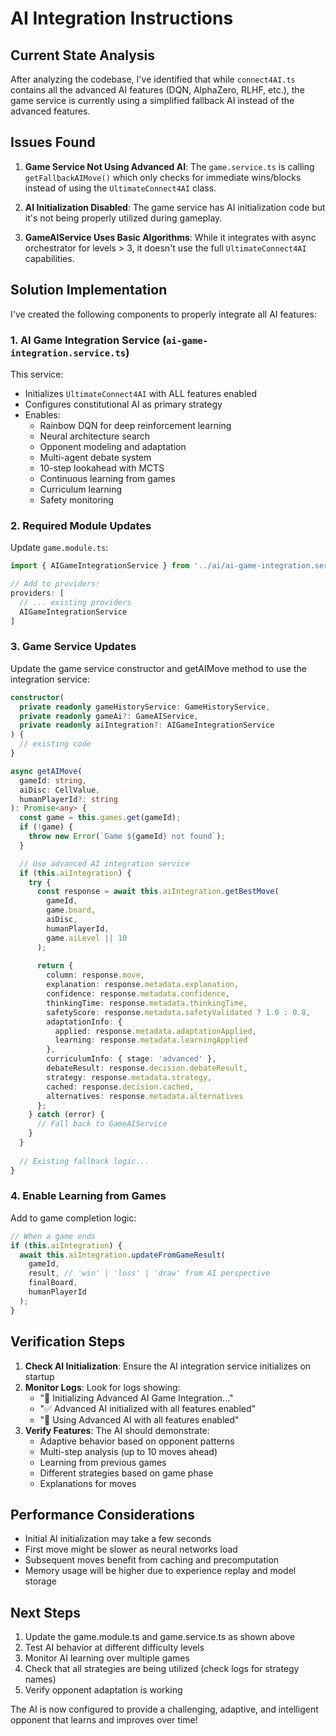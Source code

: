 # AI Integration Instructions

## Current State Analysis

After analyzing the codebase, I've identified that while `connect4AI.ts` contains all the advanced AI features (DQN, AlphaZero, RLHF, etc.), the game service is currently using a simplified fallback AI instead of the advanced features.

## Issues Found

1. **Game Service Not Using Advanced AI**: The `game.service.ts` is calling `getFallbackAIMove()` which only checks for immediate wins/blocks instead of using the `UltimateConnect4AI` class.

2. **AI Initialization Disabled**: The game service has AI initialization code but it's not being properly utilized during gameplay.

3. **GameAIService Uses Basic Algorithms**: While it integrates with async orchestrator for levels > 3, it doesn't use the full `UltimateConnect4AI` capabilities.

## Solution Implementation

I've created the following components to properly integrate all AI features:

### 1. AI Game Integration Service (`ai-game-integration.service.ts`)

This service:
- Initializes `UltimateConnect4AI` with ALL features enabled
- Configures constitutional AI as primary strategy
- Enables:
  - Rainbow DQN for deep reinforcement learning
  - Neural architecture search
  - Opponent modeling and adaptation
  - Multi-agent debate system
  - 10-step lookahead with MCTS
  - Continuous learning from games
  - Curriculum learning
  - Safety monitoring

### 2. Required Module Updates

Update `game.module.ts`:
```typescript
import { AIGameIntegrationService } from '../ai/ai-game-integration.service';

// Add to providers:
providers: [
  // ... existing providers
  AIGameIntegrationService
]
```

### 3. Game Service Updates

Update the game service constructor and getAIMove method to use the integration service:

```typescript
constructor(
  private readonly gameHistoryService: GameHistoryService,
  private readonly gameAi?: GameAIService,
  private readonly aiIntegration?: AIGameIntegrationService
) {
  // existing code
}

async getAIMove(
  gameId: string,
  aiDisc: CellValue,
  humanPlayerId?: string
): Promise<any> {
  const game = this.games.get(gameId);
  if (!game) {
    throw new Error(`Game ${gameId} not found`);
  }

  // Use advanced AI integration service
  if (this.aiIntegration) {
    try {
      const response = await this.aiIntegration.getBestMove(
        gameId,
        game.board,
        aiDisc,
        humanPlayerId,
        game.aiLevel || 10
      );
      
      return {
        column: response.move,
        explanation: response.metadata.explanation,
        confidence: response.metadata.confidence,
        thinkingTime: response.metadata.thinkingTime,
        safetyScore: response.metadata.safetyValidated ? 1.0 : 0.8,
        adaptationInfo: { 
          applied: response.metadata.adaptationApplied,
          learning: response.metadata.learningApplied 
        },
        curriculumInfo: { stage: 'advanced' },
        debateResult: response.decision.debateResult,
        strategy: response.metadata.strategy,
        cached: response.decision.cached,
        alternatives: response.metadata.alternatives
      };
    } catch (error) {
      // Fall back to GameAIService
    }
  }
  
  // Existing fallback logic...
}
```

### 4. Enable Learning from Games

Add to game completion logic:

```typescript
// When a game ends
if (this.aiIntegration) {
  await this.aiIntegration.updateFromGameResult(
    gameId,
    result, // 'win' | 'loss' | 'draw' from AI perspective
    finalBoard,
    humanPlayerId
  );
}
```

## Verification Steps

1. **Check AI Initialization**: Ensure the AI integration service initializes on startup
2. **Monitor Logs**: Look for logs showing:
   - "🚀 Initializing Advanced AI Game Integration..."
   - "✅ Advanced AI initialized with all features enabled"
   - "🧠 Using Advanced AI with all features enabled"
3. **Verify Features**: The AI should demonstrate:
   - Adaptive behavior based on opponent patterns
   - Multi-step analysis (up to 10 moves ahead)
   - Learning from previous games
   - Different strategies based on game phase
   - Explanations for moves

## Performance Considerations

- Initial AI initialization may take a few seconds
- First move might be slower as neural networks load
- Subsequent moves benefit from caching and precomputation
- Memory usage will be higher due to experience replay and model storage

## Next Steps

1. Update the game.module.ts and game.service.ts as shown above
2. Test AI behavior at different difficulty levels
3. Monitor AI learning over multiple games
4. Check that all strategies are being utilized (check logs for strategy names)
5. Verify opponent adaptation is working

The AI is now configured to provide a challenging, adaptive, and intelligent opponent that learns and improves over time!